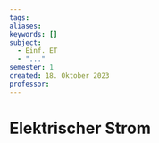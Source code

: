 ```yaml
---
tags: 
aliases: 
keywords: []
subject:
  - Einf. ET
  - "..."
semester: 1
created: 18. Oktober 2023
professor:
---
```

 

# Elektrischer Strom